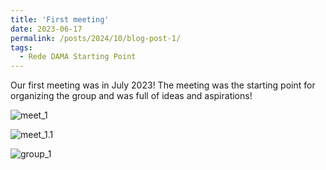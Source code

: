 ```yaml
---
title: 'First meeting'
date: 2023-06-17
permalink: /posts/2024/10/blog-post-1/
tags:
  - Rede DAMA Starting Point
---
```


Our first meeting was in July 2023! The meeting was the starting point for organizing the group and was full of ideas and aspirations!

![meet_1](https://rededama.github.io/images/meet_1.jpg)

![meet_1.1](https://rededama.github.io/images/meet_1.1.jpg)

![group_1](https://rededama.github.io/images/group_1.jpg)
